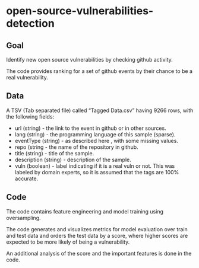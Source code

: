# open-source-vulnerabilities-detection

## Goal
Identify new open source vulnerabilities by checking github activity.

The code provides ranking for a set of github events by their chance to be a real vulnerability.

## Data
A TSV (Tab separated file) called “Tagged Data.csv” having 9266 rows, with the following fields:
- url (string) - the link to the event in github or in other sources.
- lang (string) - the programming language of this sample (sparse).
- eventType (string) - as described here , with some missing values.
- repo (string - the name of the repository in github.
- title (string) - title of the sample.
- description (string) - description of the sample.
- vuln (boolean) - label indicating if it is a real vuln or not. This was labeled by domain experts, so it is assumed that the tags are 100% accurate.

## Code
The code contains feature engineering and model training using oversampling.

The code generates and visualizes metrics for model evaluation over train and test data and orders the test data by a score, where higher scores are expected to be more likely of being a vulnerability.

An additional analysis of the score and the important features is done in the code.


